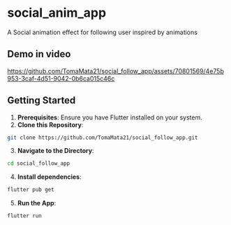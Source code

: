 # social_anim_app

A Social animation effect for following user inspired by animations

## Demo in video


https://github.com/TomaMata21/social_follow_app/assets/70801569/4e75b953-3caf-4d51-9042-0b6ca015c46c




## Getting Started
1. **Prerequisites**: Ensure you have Flutter installed on your system.
2. **Clone this Repository**:
 ```bash
git clone https://github.com/TomaMata21/social_follow_app.git
```
3. **Navigate to the Directory**:
  ```bash
cd social_follow_app
```  
4. **Install dependencies**:
  ```bash
 flutter pub get
```
5. **Run the App**:
 ```bash
 flutter run
```  

